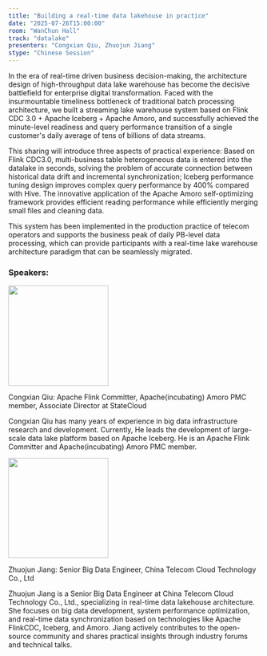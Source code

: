 ```yaml
---
title: "Building a real-time data lakehouse in practice"
date: "2025-07-26T15:00:00"
room: "WanChun Hall"
track: "datalake"
presenters: "Congxian Qiu, Zhuojun Jiang"
stype: "Chinese Session"
---
```


In the era of real-time driven business decision-making, the architecture design of high-throughput data lake warehouse has become the decisive battlefield for enterprise digital transformation. Faced with the insurmountable timeliness bottleneck of traditional batch processing architecture, we built a streaming lake warehouse system based on Flink CDC 3.0 + Apache Iceberg + Apache Amoro, and successfully achieved the minute-level readiness and query performance transition of a single customer's daily average of tens of billions of data streams.

This sharing will introduce three aspects of practical experience:
Based on Flink CDC3.0, multi-business table heterogeneous data is entered into the datalake in seconds, solving the problem of accurate connection between historical data drift and incremental synchronization;
Iceberg performance tuning design improves complex query performance by 400% compared with Hive.
The innovative application of the Apache Amoro self-optimizing framework provides efficient reading performance while efficiently merging small files and cleaning data.

This system has been implemented in the production practice of telecom operators and supports the business peak of daily PB-level data processing, which can provide participants with a real-time lake warehouse architecture paradigm that can be seamlessly migrated.

### Speakers:


<img src="https://sessionize.com/image/25e4-400o400o1-9iGsggaDEwoFcYqGXtpqoM.jpg" width="200" /><br/>

Congxian Qiu: Apache Flink Committer, Apache(incubating) Amoro PMC member, Associate Director at StateCloud

Congxian Qiu has many years of experience in big data infrastructure research and development. Currently, He leads the development of large-scale data lake platform based on Apache Iceberg. He is an Apache Flink Committer and Apache(incubating) Amoro PMC member.

<img src="https://sessionize.com/image/dd80-400o400o1-SKrNUnGVHC8xTrBeHtFLHN.jpg" width="200" /><br/>

Zhuojun Jiang: Senior Big Data Engineer, China Telecom Cloud Technology Co., Ltd

Zhuojun Jiang is a Senior Big Data Engineer at China Telecom Cloud Technology Co., Ltd., specializing in real-time data lakehouse architecture. She focuses on big data development, system performance optimization, and real-time data synchronization based on technologies like Apache FlinkCDC, Iceberg, and Amoro. Jiang actively contributes to the open-source community and shares practical insights through industry forums and technical talks.